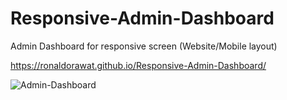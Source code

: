 # Responsive-Admin-Dashboard
Admin Dashboard for responsive screen (Website/Mobile layout)

https://ronaldorawat.github.io/Responsive-Admin-Dashboard/

![Admin-Dashboard](https://user-images.githubusercontent.com/31548338/116788326-95e52100-aac6-11eb-84ae-8493c7fc2db4.PNG)
